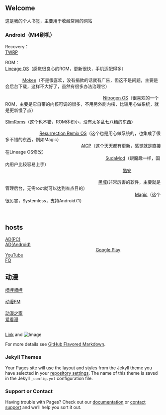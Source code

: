 ## Welcome 

这是我的个人书签，主要用于收藏常用的网站

### Android（Mi4刷机）

Recovery：                                                                                                                                                                                                                                            
[TWRP](https://twrp.me/)

ROM：                                                                                                                                                                                                                                  
[Lineage OS](https://download.lineageos.org/)（感觉很良心的ROM，更新很快，手机适配得多）                                                                                                                                                                            
[Mokee](https://download.mokeedev.com/)（不是很喜欢，没有捐款的话就有广告，但这不是问题，主要是会后台下载，这样不大好了，虽然有很多办法治理它）                                                                                                                                                                                                                                                          
[Nitrogen OS](https://sourceforge.net/projects/nitrogen-project/)（很喜欢的一个ROM，主要是它自带的内核可调的很多，不用另外刷内核，比较用心做系统，就是更新慢了点）                                                                                                                                                                                                                                      
[SlimRoms](https://slimroms.org/)（这个也不错，ROM体积小，没有太多乱七八糟的东西）                                                                                                                                                                                  
[Resurrection Remix OS](http://www.resurrectionremix.com/)（这个也是用心做系统的，也集成了很多不错的东西，例如Magic）                                                                                                                                                
[AICP](http://dwnld.aicp-rom.com/)（这个天天都有更新，感觉就是直接在Lineage OS修改）                                                                                                                                                                                
[SudaMod](http://sudamod.download/)（跟魔趣一样，国内用户比较容易上手）                                                                                                                                                                                            
[酷安](https://apkcool.com/)                                                                                                                                                                                                                                     
[黑域](https://piebridge.me/br/)(非常厉害的软件，主要就是管理后台，无需root就可以达到省点目的）                                                                                                                                                                      
[Magic]()（这个很厉害，Systemless，支持Android7.1）                                                                                                                                                                                                                

## hosts
                                                                                                                                 
[AD(PC)](https://raw.githubusercontent.com/vokins/yhosts/master/hosts.txt)                                                                                                                                                                                       
[AD(Android)](https://raw.githubusercontent.com/vokins/yhosts/master/hosts)                                                                                                                                                                                     
[Google Play](https://raw.githubusercontent.com/sy618/hosts/master/p)                                                                                                                                                                                           
[YouTube](https://raw.githubusercontent.com/sy618/hosts/master/y)                                                                                                                                                                                               
[FQ](https://raw.githubusercontent.com/racaljk/hosts/master/hosts)                                                                                                                                                                                               

## 动漫

[嘀哩嘀哩](http://www.dilidili.wang/)                                                                                                                                                                                                                            
[动漫FM](http://www.dongman.fm/)                                                                                                                                                                                                                                 
[动漫之家](http://manhua.dmzj.com/)                                                                                                                                                                                                                              
[爱看漫](http://www.ikanman.com/)                                                                                                                                                                                                                                

[Link](url) and ![Image](src)

For more details see [GitHub Flavored Markdown](https://guides.github.com/features/mastering-markdown/).

### Jekyll Themes

Your Pages site will use the layout and styles from the Jekyll theme you have selected in your [repository settings](https://github.com/chstarme/chstar/settings). The name of this theme is saved in the Jekyll `_config.yml` configuration file.

### Support or Contact

Having trouble with Pages? Check out our [documentation](https://help.github.com/categories/github-pages-basics/) or [contact support](https://github.com/contact) and we’ll help you sort it out.

